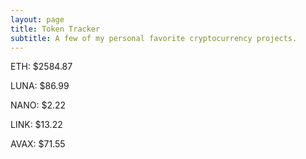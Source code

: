 ```yaml
---
layout: page
title: Token Tracker
subtitle: A few of my personal favorite cryptocurrency projects.
---
```


<!--BEGINCRYPTOINPUT-->
ETH: $2584.87

LUNA: $86.99

NANO: $2.22

LINK: $13.22

AVAX: $71.55

<!--ENDCRYPTOINPUT-->
